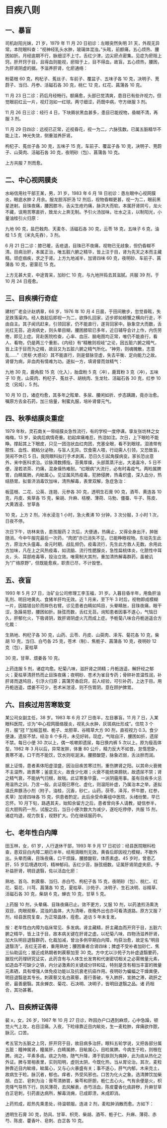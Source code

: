 # 目疾八则

## 一、暴盲

司机赵阳光妹，21 岁，1979 年 11 月 20 日初诊：左眼突然失明 31 天，外观无异常。本院眼科查：“视神经乳头水肿，玻璃体混浊。”头眩，前额痛，五心烦热、腰困如折。月经逾期不行，脉细涩不上寸。舌红少津，边尖瘀点密集。见症为瘀阻上窍。肝开窍于目，且得血则能视，瘀阻于上，目不得血，故盲。五心烦热，腰困，为肝肾阴虚的据。予滋养肝肾，化瘀通络：

粉葛根 60 克，枸杞子、菟丝子、车前子、覆盆子、五味子各 10 克，决明子、茺蔚子、当归、丹参、活磁石各 30 克，桃仁 12 克，红花、菖蒲各 10 克。

11 月 23 日二诊：药后月经畅行。额痛愈，头部已觉清爽，患目已有些许视力，但觉眼前红云一片，视灯泡如一红球。两寸细涩，药既中病，守方继服 3 剂。

11 月 26 日三诊：经行 4 日，下块屑状黑血甚多，患目已能视物，昏糊不清，再服 3 剂。

11 月 29 日四诊：远视已正常，近视昏花，视一为二，六脉弦数。已属五脏精华不能上注，神光失敛，侧重滋养肝肾。

枸杞子、菟丝子各 30 克，五味子 15 克，车前子、覆盆子各 10 克，决明子、茺蔚子、山萸肉、活磁石各 30 克，夜明砂（包）、菖蒲各 10 克。

上方共服 7 剂而愈。

## 二、中心视网膜炎

水峪信用社干部王某，男，31 岁，1983 年 6 月 18 日初诊：患左眼中心视网膜炎，眼底水肿 2 月余。服龙胆泻肝汤 12 剂后，视物昏糊更甚，视一为二，眼前黑星迸射。目珠夜痛，腰困膝冷，舌尖生疮灼痛，脉洪大而软。本属肝肾阴亏，龙火不藏，误用苦寒直折，致龙火上奔无制。予引火汤加味，壮水之主，以制阳光，小量油桂引火归原：

九地 90 克，盐巴戟肉、天麦冬、活磁石各 30 克，云苓 18 克，五味子 6 克，油桂 1.5 克（米丸先吞），3 剂。

6 月 21 日二诊：膝已暖，舌疮退，目珠已不夜痛，视物已无歧象，但仍昏糊不清。目病治肝，本属正治，唯五脏六腑之精华，皆上注于目，肾为先天之本而主藏精。顽症痼疾，求之于肾。上方九地减半，加肾四味 60 克，夜明砂、车前子、菖蒲各 10 克，密蒙花 15 克。

上方无甚大变，中途胃呆，加砂仁 10 克，与九地拌捣去其滋腻。共服 39 剂，于 10 月 24 日痊愈。

## 三、目疾横行奇症

建材厂老会计赵炳章，66 岁，1976 年 10 月 4 日晨，于田间散步，忽觉昏眩，失足跌落渠内。经人救起后即视一为二，欲挣扎回家，迈步即如螃蟹之横向行走，不由自主。其子闻讯赶来，引领回家，仍不能直行，遂背回家中。脉象空大而数，舌光红无苔。追询病史，则头晕目糊，腰困膝软已多年，近日辅导会计上作，内伤劳倦，即见上症。背赴医院检查，心率、血压、脑电图均正常，唯仍不能直行，看人、看物，仍是两三个重影。《内经》有“精散则视岐”之论，因五脏六腑之精气，皆上注于目而为之精，故目又为五脏六腑之精气所化。“神劳，则魂魄散，志意乱……”（灵枢·大惑论）其不能直行，则是督脉空虚，失去平衡、定向能力之故。肾督为病，非血肉有情难为功。遂拟一方，填肾督而敛精气：

九地 30 克，鹿角胶 15 克（化入），胎盘粉 5 克（冲），鹿茸粉 3 克（冲），五味子 10 克，山萸肉、枸杞子、菟丝子、胡桃肉、生龙牡、活磁石各 30 克，红参 10 克（另炖），5 剂。

10 月 10 日，诸症均愈，其多年之眩晕、多尿、腰闲如折、步态蹒跚，竟亦治愈。嘱原方去金石药，加三倍量，制蜜丸服，培补肾督元气。

## 四、秋季结膜炎重症

1979 年秋，灵石南关一带结膜炎急性流行，有的学校一度停课。挚友张坊林之女梅梅，13 岁，染病后病情奇重。初起痒痛难忍，热泪如注。次日，上下眼睑不能睁。撑起其上下眼皮，只见一团泡状血红肉团，充塞全眼，看不到眼球。泪液带有脓性、血性、稠粘分泌物，与盲人无异。饮食需人喂，行动需人引领，又恐致盲，哭闹不休已 5 日。我院眼科拟行手术剥离，恐日久引起角膜病变。家长恐出意外，来中医科求治。诊脉滑数搏指，苔黄厚燥，头部蒸蒸汗出，大渴喜冷，5 日不便，溲若浓茶、灼痛，混身燥热难耐。“红眼病”大流行，必有时毒疫气。两睑属脾胃，白睛属肺，内眦属心。见证属风热疫毒，犯肺侵脾，热毒炽盛，深入血分，热结肠胃。拟普济消毒饮加味，清热解毒，表里双解，急症急治：

板蓝根、二花、公英、连翘、元参各 30 克，透明生石膏 90 克，酒芩、黄连各 10 克，丹皮、紫草各 15 克，柴胡、升麻、桔梗、薄荷、马勃、僵蚕、牛子、陈皮、大黄酒浸、甘草各

10 克，上方 2 剂，冷水浸泡 1 小时，急火煮沸 10 分钟，3 次分服，3 小时 1 次，日夜不停。

次日下午，坊林来告，患孩服药 2 次后，大便通，热痛止，又得全身出汗，肿胀随消。今中午服完最后一次药，“肉团”亦已消失不见，已能睁眼视物。东垣先生此方，原治大头瘟毒。金元时期，战乱频仍，疫毒流行，先生此方救人无数。余用此方加味，凡在上之风热疫毒，如流脑、流行性腮腺炎，急性扁桃体炎，化脓性中耳炎，头、耳部疮毒等，投治立效。唯需制大其剂，重加清热解毒群药，虽被讥为“广络原野”，但既能愈疾，职责已尽，不计毁誉。

## 五、夜盲

1993 年 5 月 27 日，治矿业公司修理工李玉福，31 岁。入暮目昏半年，用鱼肝油乳剂、明目地黄丸、食猪羊肝均无效。近 1 月来，至下午 3 时后，视物即成模糊一片，因踏错台阶而摔伤右臂。诊见患者白睛如鸠目，头晕睛胀，目珠夜痛，眼干涩，急躁易怒，腰困如折。脉弦而数，舌红无苔。询知患者因事不遂心，气恼日久，肝郁化火，下吸肾阴，致肝肾阴虚火亢而成上症。予栀菊八味合丹栀逍遥合方化裁：

生熟地、枸杞子各 30 克，山药、云苓、丹皮、山萸肉、泽泻、菊花各 10 克，柴胡 10 克，当归、白芍各 25 克，苍术（制）、焦栀子、菖蒲各 10 克，夜明砂 12 克（包），夏枯草

30 克，甘草、煨姜各 10 克。

上药连服 5 剂，诸症均愈。杞菊八味，滋肝肾之阴精；丹栀逍遥，解肝经之郁火；夏枯草清肝热而止目珠夜痛；夜明砂、苍术为雀目专药；骨碎补苦温性润，补肝肾而退鸠目，引浮火归原；菖蒲芳香启窍，前人经验，可引补药，上达于目。用丹栀逍遥，煨姜不可少，苍术米泔浸，则不伤胃阴，意在顾护脾胃。

## 六、目疾过用苦寒致变

某公司女副主任，38 岁。1983 年 6 月 27 日夜半，左目暴盲。11 月 7 日，入某眼科医院，诊为“中心视网膜络膜炎，视乳头水肿，灰斑病灶形成”。住院 3 个月，服“冠 1”加板蓝根、栀子、龙胆草、谷精草大方 90 剂，直视视力 0.3。食少便溏，遗尿不禁。经治 8 个多月，未见好转。现症，气喘自汗，腰困如折，遗尿不禁。每日小便 30 次以上，偶一咳嗽即遗尿，每日换内裤 5 次以上。原为瘦高体型，1982 年 3 月以后，异常发胖，体重 80 公斤，精力反大不如昔。怠惰思卧，畏寒不渴，口干而不能饮，饮水则呕涎沫。腰膝酸楚，脉象迟弱，舌淡胖而润。

据上证情，患者素体阳虚湿盛，因治目疾苦寒过剂，重伤脾肾之阳。以其命火衰微不主温煦，故畏寒；釜底无火，故食少化艰；火衰不能统束膀胱，故遗尿不禁；肾之精气衰，不能纳气归根，故喘。此证寒象毕露，一派阴霾用事。虽有目疾多火忌用温热之训，乃言一般。此证既已寒化、虚化，则温阳补虚，乃属治本之举。遂拟温氏奔豚汤小剂（附子，油桂，沉香，砂仁，山药，茯苓，泽泻，怀牛膝，红参，炙草）加肾四味各 15 克，供患者酌定。此后余受命筹组中医院，头绪纷繁，早已忘怀。10 月下旬，路遇其夫，始知余留方之后，患者曾向多人请教，疑信参半，后大胆购药一剂，试服之后，当日小便次数大为减少，遂吃吃停停，共服 15 剂，诸症均退，视力恢复，视野扩大。仍在继续服药中。

## 七、老年性白内障

田玉林，女，61 岁，人行退休干部，1993 年 9 月 17 日初诊：经县医院眼科检查，患双目白内障二期已半年，经用滴眼剂无效。黄昏后即因视力模糊，不敢外出。头晕而痛，目珠夜痛，口干烦躁，腰膝酸软，体质素虚。45 岁时，曾患乙肝，55 岁后境遇坎坷，精神郁闷。舌红少苔，脉弦细数。证属肝肾阴虚夹瘀。予补益肝肾，明目退翳，佐以活血化瘀：

熟地、首乌、刺蒺藜、当归、赤白芍、枸杞子各 15 克，夜明砂（包）、桃仁、红花、菊花、川芎、菖蒲各 10 克，夏枯草、沙苑子、决明子、生石决明、谷精草、活磁石各 30 克，柴胡 6 克，蝉衣 10 克，甘草 5 克。

上药服 10 剂，头晕痛、目珠夜痛已止。效不更方，又服 10 剂，以药渣煎汤熏洗双目，肉眼观察，混浊的晶体，大为清晰，夜晚外出也亦可看清道路。原方又服 7 剂，经县医院复查，为正常晶体，痊愈。追访 5 年未复发。

按：老年性白内障为临床常见、多发病。肾主藏精，肝主藏血而开窍于目，五脏六腑之精华，皆上注于目，故本病关键在肝肾之虚。以杞菊八味、四物汤滋养肝肾，加大队明目退翳群药，化裁加减，曾治多例早期白内障，均获治愈，故定名“明目退翳汤”。舌红无苔者，重用熟地；腰困重者合肾四味；脾虚不受补者加砂仁、焦三仙助运化；接近成熟期者刺蒺藜加至 30 克。方中尤以沙苑子为补虚退翳要药，据现代药理研究证实，此药含有与人体生长发育和代谢密切相关之必需微量元素，如造血不可缺少之铁，内分泌激素的关键成分锌和锰，特别是含有相当丰富的微量元素硒，具有增强人体免疫功能以及抗衰老抗癌作用。夜明砂为蝙蝠之干燥粪便，明目退翳是其专长。刺蒺藜又名白蒺藜，善行善破，专入肺肝，宣肺之滞，疏肝之瘀，最善磨翳。其余蝉衣、菊花、石决明、决明子，皆明目退翳之品。诸 药相合，其功甚著。

## 八、目疾辨证偶得

裴 x，女，26 岁，1987 年 10 月 27 日诊，昨因办户口遇到麻烦，心中急躁，顿觉火气上攻，右目涩痛。入夜，下睑缘靠近目内眦处，生一麦粒肿，痒痛欲作脓，脉沉，口苦。

考五官为五脏之上窍，肝开窍于目，故目病多治肝。眼科五轮学说，又把各部分属五脏：瞳神属肾，瞳属肝，白睛属肺，目眦属心，目睑属脾。今病生于睑，则根在脾。询之，平素多痰。痰之为物，随气升降，滞于肌肤则为痈肿，此为痰从热化之外证。脾与胃相表里，实则阳明，虚则太阴，今既化热，当从胃论治。其次，麦粒肿靠近目内眦缘，眦属心，又与心火暴盛有关；事不遂心，肝气内郁，木来克土，故病生于睑。脉沉者，郁也。痒者，外受风邪也。口苦为化火之象。选清脾饮加柴胡、白芷、皂刺为治：膏芩清肺胃，柴芩和肝胆，栀仁去心火。气有余便是火，枳壳降气导热下行。防风薄荷，去风解表，赤芍活血，陈皮藿香化痰辟秽，升麻甘草白芷皂刺，引药直达病所，解毒消痈，已成即溃，未成即消。

上药煎成，趁热先熏患处，待温顿服。连进 2 剂，麦粒肿消散而愈。方如下：

透明生石膏 30 克，防风、甘草、枳壳、柴胡、酒芩、栀子仁、升麻、薄荷、赤芍、陈皮、藿香叶、皂刺、白芷各 10 克。